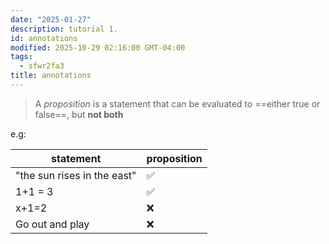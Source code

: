 ```yaml
---
date: "2025-01-27"
description: tutorial 1.
id: annotations
modified: 2025-10-29 02:16:00 GMT-04:00
tags:
  - sfwr2fa3
title: annotations
---
```


> A _proposition_ is a statement that can be evaluated to ==either true or false==, but **not both**

e.g:

| statement                   | proposition        |
| --------------------------- | ------------------ |
| "the sun rises in the east" | :white_check_mark: |
| 1+1 = 3                     | :white_check_mark: |
| x+1=2                       | :x:                |
| Go out and play             | :x:                |
